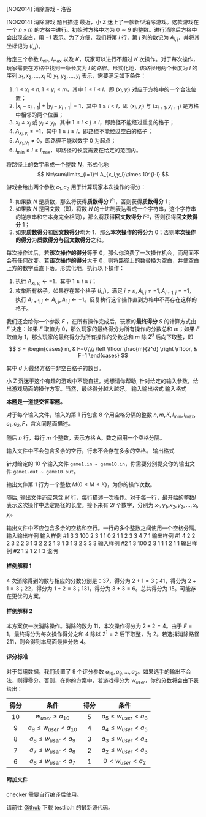 



[NOI2014] 消除游戏 - 洛谷














[NOI2014] 消除游戏
题目描述
最近，小 Z 迷上了一款新型消除游戏。这款游戏在一个 $n\times m$ 的方格中进行。初始时方格中均为 $0 \sim 9$ 的整数。进行消除后方格中会出现空白，用 $-1$ 表示。为了方便，我们将第 $i$ 行，第 $j$ 列的数记为 $A_{i,j}$，并将其坐标记为 $(i,j)$。

给定三个参数 $l_{\min},l_{\max}$ 以及 $K$，玩家可以进行不超过 $K$ 次操作。对于每次操作，玩家需要在方格中找到一条长度为 $l$ 的路径。形式化地，该路径用两个长度为 $l$ 的序列 $x_1,x_2,\ldots,x_l$ 和 $y_1,y_2,\ldots,y_l$ 表示，需要满足如下条件：
1. $1\le x_i\le n,1\le y_i\le m$，其中 $1\le i\le l$，即 $(x_i,y_i)$ 对应于方格中的一个合法位置；
2. $\left|x_i-x_{i+1} \right|+ \left|y_i-y_{i+1} \right|=1$，其中 $1 \le i \lt l$，即 $(x_i,y_i)$ 与 $(x_{i+1},y_{i+1})$ 是方格中相邻的两个位置；
3. $x_i \neq x_j$ 或 $y_i \neq y_j$，其中 $1\le i \lt j\le l$，即路径不能经过重复的格子；
4. $A_{x_i,y_i} \neq -1$，其中 $1\le i\le l$，即路径不能经过空白的格子；
5. $A_{x_1,y_1} \neq 0$，即路径不能以数字 $0$ 为起点；
6. $l_{\min}\le l\le l_{\max}$，即路径的长度需要在给定的范围内。

将路径上的数字串成一个整数 $N$，形式化地
$$
N=\sum\limits_{i=1}^l A_{x_i,y_i}\times 10^{l-i}
$$

游戏会给出两个参数 $c_1,c_2$ 用于计算玩家本次操作的得分：
1. 如果数 $N$ 是质数，那么将获得**质数得分** $l^{c_1}$，否则获得**质数得分** $1$；
2. 如果数 $N$ 是回文数（即，将数 $N$ 的十进制表达看成一个字符串，这个字符串的逆序串和它本身完全相同），那么将获得**回文数得分** $l^{c_2}$，否则获得**回文数得分** $1$；
3. 如果**质数得分**和**回文数得分**均为 $1$，那么**本次操作的得分**为 $0$；否则**本次操作的得分**为**质数得分与回文数得分**之和。

每次操作过后，若**该次操作的得分**等于 $0$，那么你浪费了一次操作机会，而局面不会有任何改变。若**该次操作的得分**大于 $0$，则将路径上的数替换为空白，并使空白上方的数字垂直下落。形式化地，执行以下操作：
1. 执行 $A_{x_i,y_i}\leftarrow -1$，其中 $1\le i\le l$；
2. 枚举所有格子。如果存在某个格子 $(i ,j)$，满足 $i \neq n, A_{i,j} \neq -1, A_{i+1,j} = -1$，执行 $A_{i+1,j} \leftarrow A_{i,j}, A_{i,j}\leftarrow -1$。反复执行这个操作直到方格中不再存在这样的格子。

我们还会给你一个参数 $F$ ，在所有操作完成后，玩家的**最终得分** $S$ 的计算方式由 $F$ 决定：如果 $F$ 取值为 $0$，那么玩家的最终得分为所有操作的分数总和 $m$；如果 $F$ 取值为 $1$，那么玩家的最终得分为所有操作的分数总和 $m$ 除 $2^d$ 后向下取整，即

$$
S =
\begin{cases}
m, & F=0\\\\
\left \lfloor \frac{m}{2^d} \right \rfloor, & F=1
\end{cases}
$$

其中 $d$ 为最终方格中非空白格子的数目。

小 Z 沉迷于这个有趣的游戏中不能自拔。她想请你帮助, 针对给定的输入参数，给出游戏局面的操作方案。当然，最终得分越大越好。
输入输出格式
输入格式

**本题是一道提交答案题。**

对于每个输入文件，输入的第 $1$ 行包含 $8$ 个用空格分隔的整数 $n, m, K, l_{\min}, l_{\max}, c_1, c_2, F$，含义同题面描述。 

随后 $n$ 行，每行 $m$ 个整数，表示方格 A。数之间用一个空格分隔。

输入文件中不会包含多余的空行，行末不会存在多余的空格。
输出格式

针对给定的 $10$ 个输入文件 `game1.in ~ game10.in`，你需要分别提交你的输出文件 `game1.out ~ game10.out`。

输出文件第 $1$ 行为一个整数 $M (0 \leq M \leq K)$，为你的操作次数。

随后, 输出文件还应包含 $M$ 行，每行描述一次操作。对于每一行，最开始的整数$l$表示这次操作中选定路径的长度。接下来有 $2l$ 个数字，分别为 $x_1, y_1, x_2, y_2, \dots, x_l, y_l$。

输出文件中不应包含多余的空格和空行。一行的多个整数之间使用一个空格分隔。
输入输出样例
输入样例 #1
3 3 100 2 3 1 1 0
2 1 1
2 3 3
4 7 1
输出样例 #1
4
2 2 2 3 2
2 3 1 3 2
2 2 1 3 1
3 1 3 2 3 3 3
输入样例 #2
1 3 100 2 3 1 1 1
2 1 1
输出样例 #2
1
2 1 2 1 3
说明
#### 样例解释 1

$4$ 次消除得到的数与相应的分数分别是：$37$，得分为 $2+1=3$；$41$，得分为 $2+1=3$；$22$，得分为 $1+2=3$；$131$，得分为 $3+3=6$。总共得分为 $15$。可能存在更优的方案。

#### 样例解释 2

本方案仅一次消除操作。消除的数为 $11$，本次操作得分为 $2+2=4$。由于 $F=1$，最终得分为每次操作得分之和 $4$ 除以 $2^1 = 2$ 后下取整，为 $2$。若选择消除路径 $211$，则会得到本局面最佳分数 $4$。

#### 评分标准

对于每组数据，我们设置了 $9$ 个评分参数 $a_{10},a_9, \dots ,a_2$。如果选手的输出不合法，则得零分。否则，在你的方案中，若游戏得分为 $w_{user}$，你的分数将会由下表给出：

| 得分 |            条件             | 得分 |           条件           |
| :--: | :-------------------------: | :--: | :----------------------: |
| $10$ |    $w_{user}\ge a_{10}$     | $5$  | $a_5\le w_{user}\lt a_6$ |
| $9$  | $a_9\le w_{user}\lt a_{10}$ | $4$  | $a_4\le w_{user}\lt a_5$ |
| $8$  |  $a_8\le w_{user}\lt a_9$   | $3$  | $a_3\le w_{user}\lt a_4$ |
| $7$  |  $a_7\le w_{user}\lt a_8$   | $2$  | $a_2\le w_{user}\lt a_3$ |
| $6$  |  $a_6\le w_{user}\lt a_7$   | $1$  |  $0\lt w_{user}\lt a_2$  |

#### 附加文件

checker 需要自行编译后使用。

请前往 [Github](https://github.com/MikeMirzayanov/testlib) 下载 testlib.h 的最新源代码。






